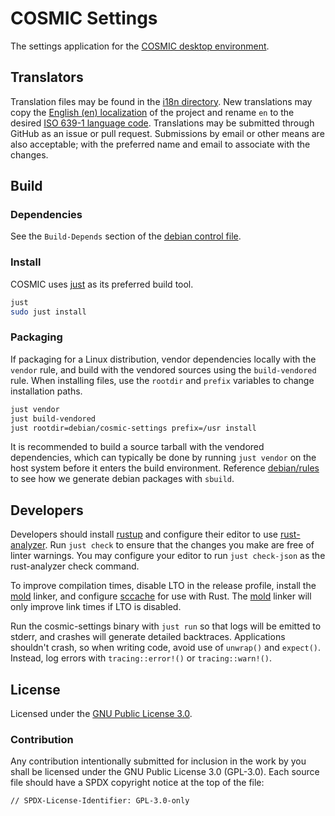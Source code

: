 # COSMIC Settings

The settings application for the [COSMIC desktop environment][cosmic-epoch].

## Translators

Translation files may be found in the [i18n directory](./i18n). New translations may copy the [English (en) localization](./i18n/en) of the project and rename `en` to the desired [ISO 639-1 language code][iso-codes]. Translations may be submitted through GitHub as an issue or pull request. Submissions by email or other means are also acceptable; with the preferred name and email to associate with the changes.

## Build

### Dependencies

See the `Build-Depends` section of the [debian control file](./debian/control).

### Install

COSMIC uses [just][just] as its preferred build tool.

```sh
just
sudo just install
```

### Packaging

If packaging for a Linux distribution, vendor dependencies locally with the `vendor` rule, and build with the vendored sources using the `build-vendored` rule. When installing files, use the `rootdir` and `prefix` variables to change installation paths.

```sh
just vendor
just build-vendored
just rootdir=debian/cosmic-settings prefix=/usr install
```

It is recommended to build a source tarball with the vendored dependencies, which can typically be done by running `just vendor` on the host system before it enters the build environment. Reference [debian/rules](./debian/rules) to see how we generate debian packages with `sbuild`.

## Developers

Developers should install [rustup][rustup] and configure their editor to use [rust-analyzer][rust-analyzer]. Run `just check` to ensure that the changes you make are free of linter warnings. You may configure your editor to run `just check-json` as the rust-analyzer check command.

To improve compilation times, disable LTO in the release profile, install the [mold][mold] linker, and configure [sccache][sccache] for use with Rust. The [mold][mold] linker will only improve link times if LTO is disabled.

Run the cosmic-settings binary with `just run` so that logs will be emitted to stderr, and crashes will generate detailed backtraces. Applications shouldn't crash, so when writing code, avoid use of `unwrap()` and `expect()`. Instead, log errors with `tracing::error!()` or `tracing::warn!()`.

## License

Licensed under the [GNU Public License 3.0](https://choosealicense.com/licenses/gpl-3.0).

### Contribution

Any contribution intentionally submitted for inclusion in the work by you shall be licensed under the GNU Public License 3.0 (GPL-3.0). Each source file should have a SPDX copyright notice at the top of the file:

```
// SPDX-License-Identifier: GPL-3.0-only
```

[cosmic-epoch]: https://github.com/pop-os/cosmic-epoch
[iso-codes]: https://en.wikipedia.org/wiki/List_of_ISO_639-1_codes
[just]: https://github.com/casey/just
[rustup]: https://rustup.rs/
[rust-analyzer]: https://rust-analyzer.github.io/
[mold]: https://github.com/rui314/mold
[sccache]: https://github.com/mozilla/sccache
